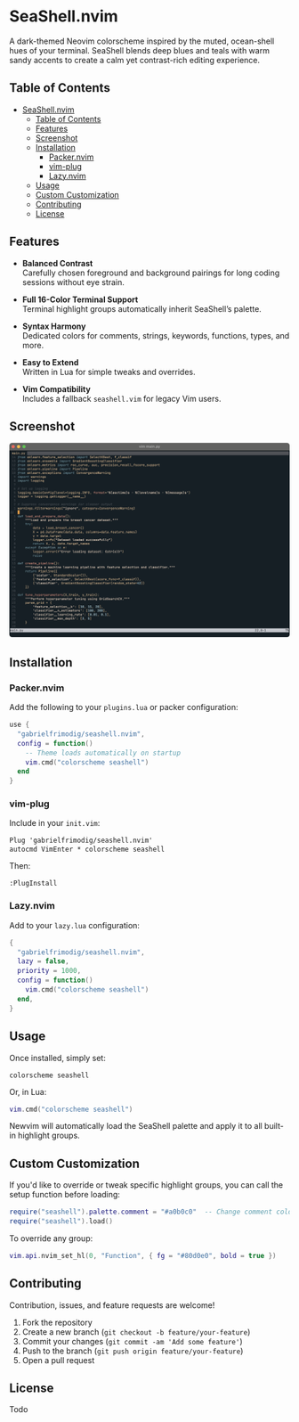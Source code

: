# SeaShell.nvim

A dark-themed Neovim colorscheme inspired by the muted, ocean-shell hues of your terminal. SeaShell blends deep blues and teals with warm sandy accents to create a calm yet contrast-rich editing experience.


## Table of Contents

- [SeaShell.nvim](#seashellnvim)
  - [Table of Contents](#table-of-contents)
  - [Features](#features)
  - [Screenshot](#screenshot)
  - [Installation](#installation)
    - [Packer.nvim](#packernvim)
    - [vim-plug](#vim-plug)
    - [Lazy.nvim](#lazynvim)
  - [Usage](#usage)
  - [Custom   Customization](#custom---customization)
  - [Contributing](#contributing)
  - [License](#license)

## Features

- **Balanced Contrast**  
  Carefully chosen foreground and background pairings for long coding sessions without eye strain.

- **Full 16-Color Terminal Support**  
  Terminal highlight groups automatically inherit SeaShell’s palette.

- **Syntax Harmony**  
  Dedicated colors for comments, strings, keywords, functions, types, and more.

- **Easy to Extend**  
  Written in Lua for simple tweaks and overrides.  

- **Vim Compatibility**  
  Includes a fallback `seashell.vim` for legacy Vim users.

## Screenshot

![Python example](docs/assets/python-example.png)


## Installation

### Packer.nvim

Add the following to your `plugins.lua` or packer configuration:

```lua
use {
  "gabrielfrimodig/seashell.nvim",
  config = function()
    -- Theme loads automatically on startup
    vim.cmd("colorscheme seashell")
  end
}
```

### vim-plug

Include in your `init.vim`:

```vim
Plug 'gabrielfrimodig/seashell.nvim'
autocmd VimEnter * colorscheme seashell
```

Then:
```vim
:PlugInstall
```

### Lazy.nvim

Add to your `lazy.lua` configuration:

```lua
{
  "gabrielfrimodig/seashell.nvim",
  lazy = false,
  priority = 1000,
  config = function()
    vim.cmd("colorscheme seashell")
  end,
}
```

## Usage

Once installed, simply set:

```vim
colorscheme seashell
```

Or, in Lua:

```lua
vim.cmd("colorscheme seashell")
```

Newvim will automatically load the SeaShell palette and apply it to all built-in highlight groups.

## Custom   Customization

If you'd like to override or tweak specific highlight groups, you can call the setup function before loading:

```lua
require("seashell").palette.comment = "#a0b0c0"  -- Change comment color
require("seashell").load()
```

To override any group:
```lua
vim.api.nvim_set_hl(0, "Function", { fg = "#80d0e0", bold = true })
```

## Contributing

Contribution, issues, and feature requests are welcome!

1. Fork the repository
2. Create a new branch (`git checkout -b feature/your-feature`)
3. Commit your changes (`git commit -am 'Add some feature'`)
4. Push to the branch (`git push origin feature/your-feature`)
5. Open a pull request

## License

Todo